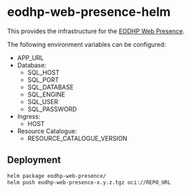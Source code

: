 # eodhp-web-presence-helm

This provides the infrastructure for the [EODHP Web Presence](https://github.com/UKEODHP/eodhp-web-presence).

The following environment variables can be configured:
- APP_URL
- Database:
  - SQL_HOST
  - SQL_PORT
  - SQL_DATABASE
  - SQL_ENGINE
  - SQL_USER
  - SQL_PASSWORD
- Ingress:
  - HOST
- Resource Catalogue:
  - RESOURCE_CATALOGUE_VERSION

## Deployment
```bash
helm package eodhp-web-presence/
helm push eodhp-web-presence-x.y.z.tgz oci://REPO_URL
```
